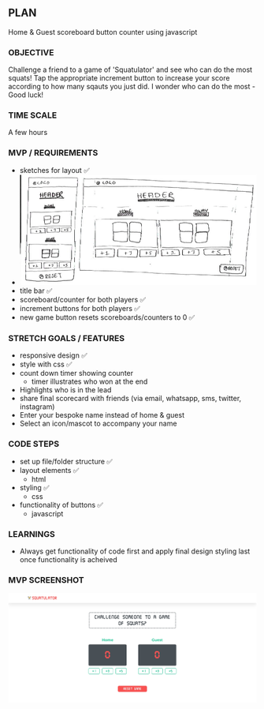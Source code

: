 ## PLAN

Home & Guest scoreboard button counter using javascript

### OBJECTIVE

Challenge a friend to a game of 'Squatulator' and see who can do the most squats!
Tap the appropriate increment button to increase your score according to how many sqauts you just did. I wonder who can do the most - Good luck!

### TIME SCALE

A few hours

### MVP / REQUIREMENTS

- sketches for layout ✅
- ![sketches of the screen layout for mobile and desktop view](_assets/layoutSketches.png)
- title bar ✅
- scoreboard/counter for both players ✅
- increment buttons for both players ✅
- new game button resets scoreboards/counters to 0 ✅

### STRETCH GOALS / FEATURES

- responsive design ✅
- style with css ✅
- count down timer showing counter
  - timer illustrates who won at the end
- Highlights who is in the lead
- share final scorecard with friends (via email, whatsapp, sms, twitter, instagram)
- Enter your bespoke name instead of home & guest
- Select an icon/mascot to accompany your name

### CODE STEPS

- set up file/folder structure ✅
- layout elements ✅
  - html
- styling ✅
  - css
- functionality of buttons ✅
  - javascript

### LEARNINGS

- Always get functionality of code first and apply final design styling last once functionality is acheived

### MVP SCREENSHOT

![A screenshot of the live mvp](_assets/Squatulator.jpeg)
